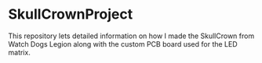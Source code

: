 # SkullCrownProject
This repository lets detailed information on how I made the SkullCrown from Watch Dogs Legion along with the custom PCB board used for the LED matrix.
